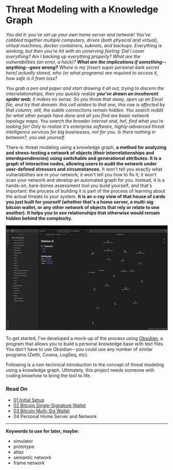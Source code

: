 # Threat Modeling with a Knowledge Graph

*You did it: you've set up your own home server and network! You've cobbled together multiple computers, drives (both physical and virtual), virtual machines, docker containers, subnets, and backups. Everything is working, but then you're hit with an unnerving feeling: Did I cover everything? Am I backing up everything properly? What are the vulnerabilities (an error, a hack)? **What are the implications if something--anything--goes wrong?** Where is my [*insert super personal dark secret here*] actually stored, who (or what programs) are required to access it, how safe is it from loss?*

*You grab a pen and paper and start drawing it all out, trying to discern the interrelationships, then you quickly realize **you've drawn an incoherent spider web**; it makes no sense. So you throw that away, open up an Excel file, and try that domain: this cell relates to that one, this row is affected by that column; still, the subtle connections remain hidden. You search reddit for what other people have done and all you find are basic network topology maps. You search the broader internet and, ho!, find what you're looking for! Only to realize it's enterprise software, highly-advanced threat intelligence services for big businesses, not for you. Is there nothing in between?, you ask yourself.*

There is: threat modeling using a knowledge graph, **a method for analyzing and stress-testing a network of objects (their interrelationships and interdependencies) using switchable and generational attributes. It is a graph of interactive nodes, allowing users to audit the network under user-defined stressors and circumstances.** It won't tell you exactly what vulnerabilities are in your network; it won't tell you how to fix it; it won't scan your network and develop an automated graph for you. Instead, it is a hands-on, bare-bones assessment tool you build yourself; and that's important: the process of building it is part of the process of learning about the actual threats to your system. **It is an x-ray view of that house of cards you just built for yourself (whether that's a home server, a multi-sig bitcoin wallet, or any other network of objects that rely or relate to one another). It helps you to see relationships that otherwise would remain hidden behind the complexity.**

<p align="center">
<img src="_utilities/case-study-bitcoin-multisig-1.jpg" alt="map" title="map" />
</p>



To get started, I've developed a mock-up of the process using [Obsidian](https://obsidian.md/), a program that allows you to build a personal knowledge base with text files. You don't have to use Obsidian--you could use any number of similar programs (Zettlr, Cosma, LogSeq, etc). 

Following is a non-technical introduction to the concept of threat modeling using a knowledge graph. Ultimately, this project needs someone with coding knowhow to bring the tool to life.

### Read On
- [01 Initial Setup](01-Initial-Setup.md)
- [02 Bitcoin Single-Signature Wallet](02-Case-Study-Bitcoin-Singlesig.md)
- [03 Bitcoin Multi-Sig Wallet](03-Case-Study-Bitcoin-Multisig.md)
- 04 Personal Home Server and Network

---
**Keywords to use for later, maybe:**
- simulator
- prototype
- atlas
- semantic network
- frame network
